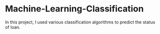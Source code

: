 # Machine-Learning-Classification
In this project, I used various classification algorithms to  predict the status of loan.
